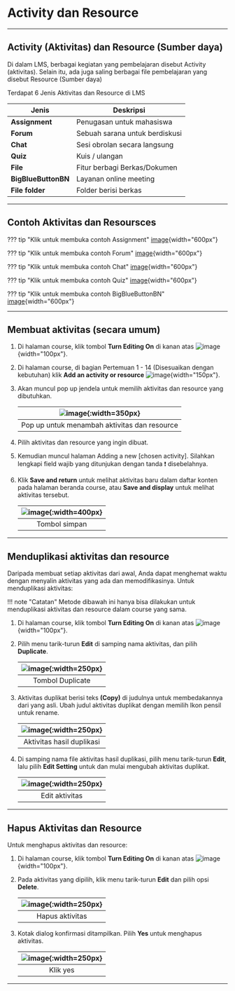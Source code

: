 # Activity dan Resource 

-------------------------

## Activity (Aktivitas) dan Resource (Sumber daya)

Di dalam LMS, berbagai kegiatan yang pembelajaran disebut Activity (aktivitas). Selain itu, ada juga saling berbagai file pembelajaran yang disebut Resource (Sumber daya)

Terdapat 6 Jenis Aktivitas dan Resource di LMS

| Jenis | Deskripsi |
| ----- | --------- |
| **Assignment** | Penugasan untuk mahasiswa |
| **Forum** | Sebuah sarana untuk berdiskusi |
| **Chat** | Sesi obrolan secara langsung |
| **Quiz** | Kuis / ulangan |
| **File** | Fitur berbagi Berkas/Dokumen |
| **BigBlueButtonBN** | Layanan online meeting |
| **File folder** | Folder berisi berkas |

-------------------------

## Contoh Aktivitas dan Resoursces

??? tip "Klik untuk membuka contoh Assignment"
    [image](/lms/img/aktres/contoh-assignment.png){width="600px"}

??? tip "Klik untuk membuka contoh Forum"
    [image](/lms/img/aktres/contoh-forum.png){width="600px"}

??? tip "Klik untuk membuka contoh Chat"
    [image](/lms/img/aktres/contoh-chat.png){width="600px"}

??? tip "Klik untuk membuka contoh Quiz"
    [image](/lms/img/aktres/contoh-quiz.png){width="600px"}

??? tip "Klik untuk membuka contoh BigBlueButtonBN"
    [image](/lms/img/aktres/contoh-bbb.png){width="600px"}

----------------------

## Membuat aktivitas (secara umum)

1. Di halaman course, klik tombol **Turn Editing On** di kanan atas ![image](/lms/img/course/turn.png){width="100px"}.
2. Di halaman course, di bagian Pertemuan 1 - 14 (Disesuaikan dengan kebutuhan) klik **Add an activity or resource** ![image](/lms/img/aktres/add.png){width="150px"}.
3. Akan muncul pop up jendela untuk memilih aktivitas dan resource yang dibutuhkan.

    | ![image](/lms/img/aktres/popup.png){:width=350px} |
    | :---------: |
    | Pop up untuk menambah aktivitas dan resource |

4. Pilih aktivitas dan resource yang ingin dibuat.
5. Kemudian muncul halaman Adding a new [chosen activity]. Silahkan lengkapi field wajib yang ditunjukan dengan tanda ❗ disebelahnya.
6. Klik **Save and return** untuk melihat aktivitas baru dalam daftar konten pada halaman beranda course, atau **Save and display** untuk melihat aktivitas tersebut.

    | ![image](/lms/img/aktres/save.png){:width=400px} |
    | :---------: |
    | Tombol simpan |

----------------------------------

## Menduplikasi aktivitas dan resource

Daripada membuat setiap aktivitas dari awal, Anda dapat menghemat waktu dengan menyalin aktivitas yang ada dan memodifikasinya. Untuk menduplikasi aktivitas:

!!! note "Catatan"
    Metode dibawah ini hanya bisa dilakukan untuk menduplikasi aktivitas dan resource dalam course yang sama.

1. Di halaman course, klik tombol **Turn Editing On** di kanan atas ![image](/lms/img/course/turn.png){width="100px"}.
2. Pilih menu tarik-turun **Edit** di samping nama aktivitas, dan pilih **Duplicate**.

    | ![image](/lms/img/aktres/duplicate.png){:width=250px} |
    | :---------: |
    | Tombol Duplicate |

3. Aktivitas duplikat berisi teks **(Copy)** di judulnya untuk membedakannya dari yang asli. Ubah judul aktivitas duplikat dengan memilih Ikon pensil untuk rename.

    | ![image](/lms/img/aktres/copy.png){:width=250px} |
    | :---------: |
    | Aktivitas hasil duplikasi |

4. Di samping nama file aktivitas hasil duplikasi, pilih menu tarik-turun **Edit**, lalu pilih **Edit Setting** untuk dan mulai mengubah aktivitas duplikat.

    | ![image](/lms/img/aktres/editcopy.png){:width=250px} |
    | :---------: |
    | Edit aktivitas |

----------------------------

## Hapus Aktivitas dan Resource

Untuk menghapus aktivitas dan resource:

1. Di halaman course, klik tombol **Turn Editing On** di kanan atas ![image](/lms/img/course/turn.png){width="100px"}.
2. Pada aktivitas yang dipilih, klik menu tarik-turun **Edit** dan pilih opsi **Delete**.

    | ![image](/lms/img/aktres/aktdel.png){:width=250px} |
    | :---------: |
    | Hapus aktivitas |

3. Kotak dialog konfirmasi ditampilkan. Pilih **Yes** untuk menghapus aktivitas.

    | ![image](/lms/img/aktres/yesdel.png){:width=250px} |
    | :---------: |
    | Klik yes |

--------------------------------